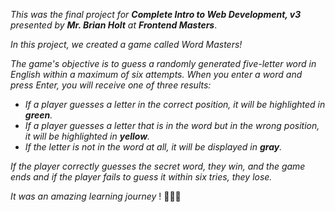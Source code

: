 _This was the final project for **Complete Intro to Web Development, v3** presented by **Mr. Brian Holt** at **Frontend Masters**_.

_In this project, we created a game called Word Masters!_

_The game's objective is to guess a randomly generated five-letter word in English within a maximum of six attempts. 
When you enter a word and press Enter, you will receive one of three results:_

- _If a player guesses a letter in the correct position, it will be highlighted in **green**._
- _If a player guesses a letter that is in the word but in the wrong position, it will be highlighted in **yellow**._
- _If the letter is not in the word at all, it will be displayed in **gray**._

_If the player correctly guesses the secret word, they win, and the game ends and if the player fails to guess it within six tries, they lose._

_It was an amazing learning journey_ ! 🤍🚀🚀
